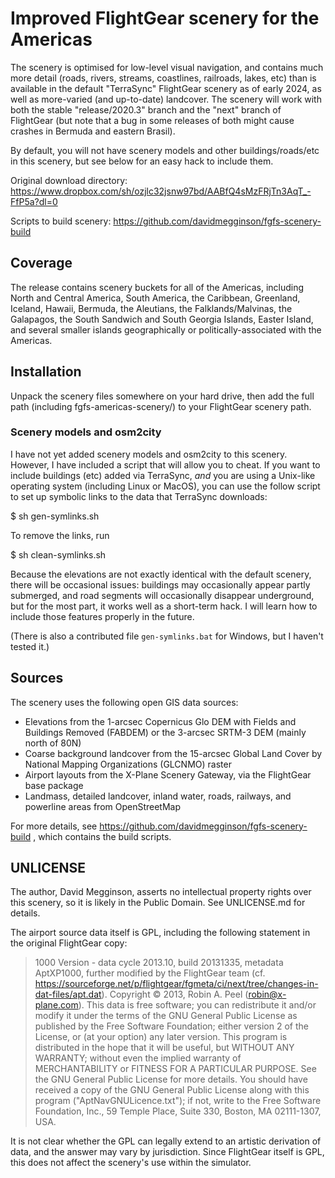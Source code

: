 Improved FlightGear scenery for the Americas
============================================

The scenery is optimised for low-level visual navigation, and contains
much more detail (roads, rivers, streams, coastlines, railroads,
lakes, etc) than is available in the default "TerraSync" FlightGear
scenery as of early 2024, as well as more-varied (and up-to-date)
landcover. The scenery will work with both the stable "release/2020.3"
branch and the "next" branch of FlightGear (but note that a bug in
some releases of both might cause crashes in Bermuda and eastern
Brasil).

By default, you will not have scenery models and other
buildings/roads/etc in this scenery, but see below for an easy hack to
include them.

Original download directory:
https://www.dropbox.com/sh/ozjlc32jsnw97bd/AABfQ4sMzFRjTn3AqT_-FfP5a?dl=0

Scripts to build scenery:
https://github.com/davidmegginson/fgfs-scenery-build

## Coverage

The release contains scenery buckets for all of the Americas,
including North and Central America, South America, the Caribbean,
Greenland, Iceland, Hawaii, Bermuda, the Aleutians, the
Falklands/Malvinas, the Galapagos, the South Sandwich and South
Georgia Islands, Easter Island, and several smaller islands
geographically or politically-associated with the Americas.

## Installation

Unpack the scenery files somewhere on your hard drive, then add the
full path (including fgfs-americas-scenery/) to your FlightGear
scenery path.

### Scenery models and osm2city

I have not yet added scenery models and osm2city to this
scenery. However, I have included a script that will allow you to
cheat. If you want to include buildings (etc) added via TerraSync,
_and_ you are using a Unix-like operating system (including Linux or
MacOS), you can use the follow script to set up symbolic links to the
data that TerraSync downloads:

  $ sh gen-symlinks.sh
  
To remove the links, run

  $ sh clean-symlinks.sh
  
Because the elevations are not exactly identical with the default
scenery, there will be occasional issues: buildings may occasionally
appear partly submerged, and road segments will occasionally disappear
underground, but for the most part, it works well as a short-term
hack. I will learn how to include those features properly in the
future.

(There is also a contributed file ``gen-symlinks.bat`` for Windows,
but I haven't tested it.)

## Sources

The scenery uses the following open GIS data sources:

* Elevations from the 1-arcsec Copernicus Glo DEM with Fields and
  Buildings Removed (FABDEM) or the 3-arcsec SRTM-3 DEM (mainly north
  of 80N)
* Coarse background landcover from the 15-arcsec Global Land Cover by
  National Mapping Organizations (GLCNMO) raster
* Airport layouts from the X-Plane Scenery Gateway, via the FlightGear
  base package
* Landmass, detailed landcover, inland water, roads, railways, and
  powerline areas from OpenStreetMap

For more details, see https://github.com/davidmegginson/fgfs-scenery-build , which contains the build scripts.


## UNLICENSE

The author, David Megginson, asserts no intellectual property rights
over this scenery, so it is likely in the Public Domain. See
UNLICENSE.md for details.

The airport source data itself is GPL, including the following
statement in the original FlightGear copy:

> 1000 Version - data cycle 2013.10, build 20131335, metadata AptXP1000, further modified by the FlightGear team (cf. <https://sourceforge.net/p/flightgear/fgmeta/ci/next/tree/changes-in-dat-files/apt.dat>).  Copyright © 2013, Robin A. Peel (robin@x-plane.com).   This data is free software; you can redistribute it and/or modify it under the terms of the GNU General Public License as published by the Free Software Foundation; either version 2 of the License, or (at your option) any later version.  This program is distributed in the hope that it will be useful, but WITHOUT ANY WARRANTY; without even the implied warranty of MERCHANTABILITY or FITNESS FOR A PARTICULAR PURPOSE.  See the GNU General Public License for more details.  You should have received a copy of the GNU General Public License along with this program ("AptNavGNULicence.txt"); if not, write to the Free Software Foundation, Inc., 59 Temple Place, Suite 330, Boston, MA 02111-1307, USA.

It is not clear whether the GPL can legally extend to an artistic
derivation of data, and the answer may vary by jurisdiction. Since
FlightGear itself is GPL, this does not affect the scenery's use
within the simulator.

